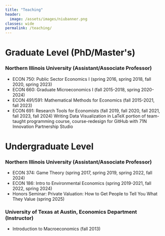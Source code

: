 ```yaml
---
title: "Teaching"
header:
  image: /assets/images/niubanner.png
classes: wide
permalink: /teaching/
---
```


# Graduate Level (PhD/Master's)

### Northern Illinois University (Assistant/Associate Professor)

- ECON 750: Public Sector Economics I (spring 2016, spring 2018, fall 2020, spring 2023)
- ECON 660: Graduate Microeconomics I (fall 2015-2018, spring 2020-2024)
- ECON 491/591: Mathematical Methods for Economics (fall 2015-2021, fall 2023)
- ECON 691: Research Tools for Economists (fall 2019, fall 2020, fall 2021, fall 2023, fall 2024) Writing  Data Visualization in LaTeX portion of team-taught programming course, course-redesign for GitHub with 71N Innovation Partnership Studio

# Undergraduate Level

### Northern Illinois University (Assistant/Associate Professor)
- ECON 374: Game Theory (spring 2017, spring 2019, spring 2022, fall 2024)
- ECON 186: Intro to Environmental Economics (spring 2019-2021, fall 2022, spring 2024)
- Honors Seminar: Private Valuation: How to Get People to Tell You What They Value (spring 2025)

### University of Texas at Austin, Economics Department (Instructor)
 - Introduction to Macroeconomics (fall 2013)
